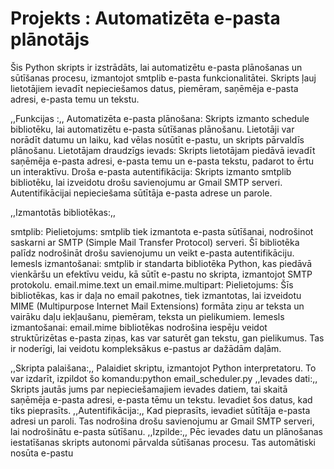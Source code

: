 # Projekts : Automatizēta e-pasta plānotājs

Šis Python skripts ir izstrādāts, lai automatizētu e-pasta plānošanas un sūtīšanas procesu, izmantojot 
smtplib e-pasta funkcionalitātei.
Skripts ļauj lietotājiem ievadīt nepieciešamos datus, piemēram, saņēmēja e-pasta adresi, e-pasta temu un tekstu.

,,Funkcijas :,,
Automatizēta e-pasta plānošana: Skripts izmanto schedule bibliotēku, lai automatizētu e-pasta sūtīšanas plānošanu. Lietotāji var norādīt datumu un laiku, kad vēlas nosūtīt e-pastu, un skripts pārvaldīs plānošanu.
Lietotājam draudzīgs ievads: Skripts lietotājam piedāvā ievadīt saņēmēja e-pasta adresi, e-pasta temu un e-pasta tekstu, padarot to ērtu un interaktīvu.
Droša e-pasta autentifikācija: Skripts izmanto smtplib bibliotēku, lai izveidotu drošu savienojumu ar Gmail SMTP serveri. 
Autentifikācijai nepieciešama sūtītāja e-pasta adrese un parole.

,,Izmantotās bibliotēkas:,,


smtplib:
Pielietojums: smtplib tiek izmantota e-pasta sūtīšanai, nodrošinot saskarni ar SMTP (Simple Mail Transfer Protocol) serveri. Šī bibliotēka palīdz nodrošināt drošu savienojumu un veikt e-pasta autentifikāciju.
Iemesls izmantošanai: smtplib ir standarta bibliotēka Python, kas piedāvā vienkāršu un efektīvu veidu, kā sūtīt e-pastu no skripta, izmantojot SMTP protokolu.
email.mime.text un email.mime.multipart:
Pielietojums: Šīs bibliotēkas, kas ir daļa no email pakotnes, tiek izmantotas, lai izveidotu MIME (Multipurpose Internet Mail Extensions) formāta ziņu ar teksta un vairāku daļu iekļaušanu, piemēram, teksta un pielikumiem.
Iemesls izmantošanai: email.mime bibliotēkas nodrošina iespēju veidot struktūrizētas e-pasta ziņas, kas var saturēt gan tekstu, gan pielikumus. Tas ir noderīgi, lai veidotu kompleksākus e-pastus ar dažādām daļām.


,,Skripta palaišana:,,
Palaidiet skriptu, izmantojot Python interpretatoru. To var izdarīt, izpildot šo komandu:python email_scheduler.py
,,Ievades dati:,,
Skripts jautās jums par nepieciešamajiem ievades datiem, tai skaitā saņēmēja e-pasta adresi, e-pasta tēmu un tekstu. Ievadiet šos datus, kad tiks pieprasīts.
,,Autentifikācija:,,
Kad pieprasīts, ievadiet sūtītāja e-pasta adresi un paroli. Tas nodrošina drošu savienojumu ar Gmail SMTP serveri, lai nodrošinātu e-pasta sūtīšanu.
,,Izpilde:,,
Pēc ievades datu un plānošanas iestatīšanas skripts autonomi pārvalda sūtīšanas procesu. Tas automātiski nosūta e-pastu 
